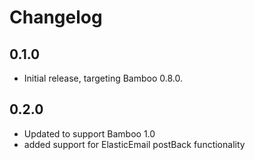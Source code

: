 # Changelog

## 0.1.0

* Initial release, targeting Bamboo 0.8.0.

## 0.2.0

* Updated to support Bamboo 1.0
* added support for ElasticEmail postBack functionality